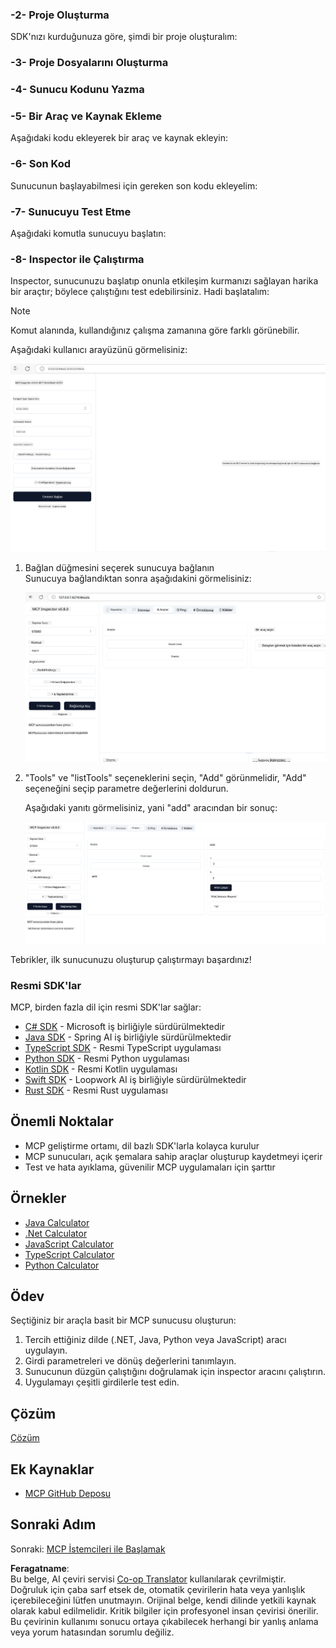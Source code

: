 <!--
CO_OP_TRANSLATOR_METADATA:
{
  "original_hash": "37563349cd6894fe00489bf3b4d488ae",
  "translation_date": "2025-06-02T10:34:23+00:00",
  "source_file": "03-GettingStarted/01-first-server/README.md",
  "language_code": "tr"
}
-->
### -2- Proje Oluşturma

SDK'nızı kurduğunuza göre, şimdi bir proje oluşturalım:

### -3- Proje Dosyalarını Oluşturma

### -4- Sunucu Kodunu Yazma

### -5- Bir Araç ve Kaynak Ekleme

Aşağıdaki kodu ekleyerek bir araç ve kaynak ekleyin:

### -6- Son Kod

Sunucunun başlayabilmesi için gereken son kodu ekleyelim:

### -7- Sunucuyu Test Etme

Aşağıdaki komutla sunucuyu başlatın:

### -8- Inspector ile Çalıştırma

Inspector, sunucunuzu başlatıp onunla etkileşim kurmanızı sağlayan harika bir araçtır; böylece çalıştığını test edebilirsiniz. Hadi başlatalım:

> [!NOTE]
> Komut alanında, kullandığınız çalışma zamanına göre farklı görünebilir.

Aşağıdaki kullanıcı arayüzünü görmelisiniz:

![Connect](../../../../translated_images/connect.141db0b2bd05f096fb1dd91273771fd8b2469d6507656c3b0c9df4b3c5473929.tr.png)

1. Bağlan düğmesini seçerek sunucuya bağlanın  
   Sunucuya bağlandıktan sonra aşağıdakini görmelisiniz:

   ![Connected](../../../../translated_images/connected.73d1e042c24075d386cacdd4ee7cd748c16364c277d814e646ff2f7b5eefde85.tr.png)

2. "Tools" ve "listTools" seçeneklerini seçin, "Add" görünmelidir, "Add" seçeneğini seçip parametre değerlerini doldurun.

   Aşağıdaki yanıtı görmelisiniz, yani "add" aracından bir sonuç:

   ![Result of running add](../../../../translated_images/ran-tool.a5a6ee878c1369ec1e379b81053395252a441799dbf23416c36ddf288faf8249.tr.png)

Tebrikler, ilk sunucunuzu oluşturup çalıştırmayı başardınız!

### Resmi SDK'lar

MCP, birden fazla dil için resmi SDK'lar sağlar:  
- [C# SDK](https://github.com/modelcontextprotocol/csharp-sdk) - Microsoft iş birliğiyle sürdürülmektedir  
- [Java SDK](https://github.com/modelcontextprotocol/java-sdk) - Spring AI iş birliğiyle sürdürülmektedir  
- [TypeScript SDK](https://github.com/modelcontextprotocol/typescript-sdk) - Resmi TypeScript uygulaması  
- [Python SDK](https://github.com/modelcontextprotocol/python-sdk) - Resmi Python uygulaması  
- [Kotlin SDK](https://github.com/modelcontextprotocol/kotlin-sdk) - Resmi Kotlin uygulaması  
- [Swift SDK](https://github.com/modelcontextprotocol/swift-sdk) - Loopwork AI iş birliğiyle sürdürülmektedir  
- [Rust SDK](https://github.com/modelcontextprotocol/rust-sdk) - Resmi Rust uygulaması  

## Önemli Noktalar

- MCP geliştirme ortamı, dil bazlı SDK'larla kolayca kurulur  
- MCP sunucuları, açık şemalara sahip araçlar oluşturup kaydetmeyi içerir  
- Test ve hata ayıklama, güvenilir MCP uygulamaları için şarttır  

## Örnekler

- [Java Calculator](../samples/java/calculator/README.md)  
- [.Net Calculator](../../../../03-GettingStarted/samples/csharp)  
- [JavaScript Calculator](../samples/javascript/README.md)  
- [TypeScript Calculator](../samples/typescript/README.md)  
- [Python Calculator](../../../../03-GettingStarted/samples/python)  

## Ödev

Seçtiğiniz bir araçla basit bir MCP sunucusu oluşturun:  
1. Tercih ettiğiniz dilde (.NET, Java, Python veya JavaScript) aracı uygulayın.  
2. Girdi parametreleri ve dönüş değerlerini tanımlayın.  
3. Sunucunun düzgün çalıştığını doğrulamak için inspector aracını çalıştırın.  
4. Uygulamayı çeşitli girdilerle test edin.  

## Çözüm

[Çözüm](./solution/README.md)

## Ek Kaynaklar

- [MCP GitHub Deposu](https://github.com/microsoft/mcp-for-beginners)

## Sonraki Adım

Sonraki: [MCP İstemcileri ile Başlamak](/03-GettingStarted/02-client/README.md)

**Feragatname**:  
Bu belge, AI çeviri servisi [Co-op Translator](https://github.com/Azure/co-op-translator) kullanılarak çevrilmiştir. Doğruluk için çaba sarf etsek de, otomatik çevirilerin hata veya yanlışlık içerebileceğini lütfen unutmayın. Orijinal belge, kendi dilinde yetkili kaynak olarak kabul edilmelidir. Kritik bilgiler için profesyonel insan çevirisi önerilir. Bu çevirinin kullanımı sonucu ortaya çıkabilecek herhangi bir yanlış anlama veya yorum hatasından sorumlu değiliz.
